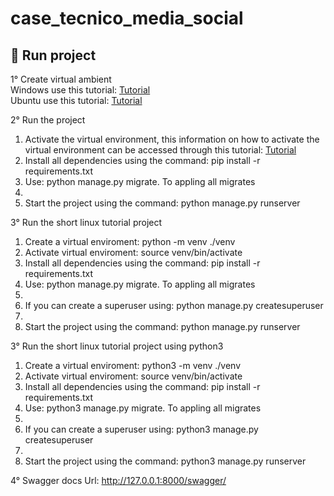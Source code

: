 # case_tecnico_media_social

## 🤖 Run project
1° Create virtual ambient <br/>
Windows use this tutorial: <a href="https://www.codingforentrepreneurs.com/guides/install-python-on-windows/">Tutorial</a> </br>
Ubuntu use this tutorial: <a href="https://www.codingforentrepreneurs.com/guides/install-python-on-windows/](https://www.digitalocean.com/community/tutorials/how-to-install-python-3-and-set-up-a-programming-environment-on-ubuntu-20-04-quickstart)https://www.digitalocean.com/community/tutorials/how-to-install-python-3-and-set-up-a-programming-environment-on-ubuntu-20-04-quickstart">Tutorial</a> <br/>


2° Run the project<br/>
<ol align="left">
  <li>Activate the virtual environment, this information on how to activate the virtual environment can be accessed through this tutorial: <a href="https://ioflood.com/blog/python-activate-venv/#:~:text=Activating%20a%20virtual%20environment%20in%20Python%20is%20straightforward.,directory%20of%20your%20virtual%20environment.">Tutorial</a></li>
  <li>Install all dependencies using the command: pip install -r requirements.txt</li>
  <li>Use: python manage.py migrate. To appling all migrates<li>
  <li>Start the project using the command: python manage.py runserver</li>
</ol>

3° Run the short linux tutorial project<br/>
<ol align="left">
  <li>Create a virtual enviroment: python -m venv ./venv</li>
  <li>Activate virtual enviroment: source venv/bin/activate</li>
  <li>Install all dependencies using the command: pip install -r requirements.txt</li>
  <li>Use: python manage.py migrate. To appling all migrates<li>
  <li>If you can create a superuser using: python manage.py createsuperuser<li>
  <li>Start the project using the command: python manage.py runserver</li>
</ol>

3° Run the short linux tutorial project using python3<br/>
<ol align="left">
  <li>Create a virtual enviroment: python3 -m venv ./venv</li>
  <li>Activate virtual enviroment: source venv/bin/activate</li>
  <li>Install all dependencies using the command: pip install -r requirements.txt</li>
  <li>Use: python3 manage.py migrate. To appling all migrates<li>
  <li>If you can create a superuser using: python3 manage.py createsuperuser<li>
  <li>Start the project using the command: python3 manage.py runserver</li>
</ol>


4° Swagger docs Url: http://127.0.0.1:8000/swagger/